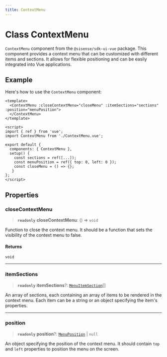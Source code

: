 ```yaml
---
title: ContextMenu
---
```


# Class ContextMenu

`ContextMenu` component from the `@sisense/sdk-ui-vue` package.
This component provides a context menu that can be customized with different items and sections.
It allows for flexible positioning and can be easily integrated into Vue applications.

## Example

Here's how to use the `ContextMenu` component:
```vue
<template>
  <ContextMenu :closeContextMenu="closeMenu" :itemSections="sections" :position="menuPosition">
  </ContextMenu>
</template>

<script>
import { ref } from 'vue';
import ContextMenu from './ContextMenu.vue';

export default {
  components: { ContextMenu },
  setup() {
    const sections = ref([...]);
    const menuPosition = ref({ top: 0, left: 0 });
    const closeMenu = () => {};
   }
};
</script>
```

## Properties

### closeContextMenu

> **`readonly`** **closeContextMenu**: () => `void`

Function to close the context menu. It should be a function that sets the visibility of the context menu to false.

#### Returns

`void`

***

### itemSections

> **`readonly`** **itemSections**?: [`MenuItemSection`](../type-aliases/type-alias.MenuItemSection.md)[]

An array of sections, each containing an array of items to be rendered in the context menu. Each item can be a string or an object specifying the item's properties.

***

### position

> **`readonly`** **position**?: [`MenuPosition`](../type-aliases/type-alias.MenuPosition.md) \| `null`

An object specifying the position of the context menu. It should contain `top` and `left` properties to position the menu on the screen.
